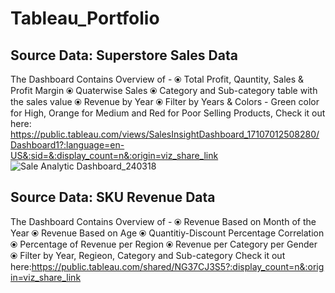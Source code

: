 # Tableau_Portfolio
## Source Data: Superstore Sales Data
The Dashboard Contains Overview of -
⦿ Total Profit, Qauntity, Sales & Profit Margin
⦿ Quaterwise Sales
⦿ Category and Sub-category table with the sales value 
⦿ Revenue by Year
⦿ Filter by Years & Colors - Green color for High, Orange for Medium and Red for Poor Selling Products,
Check it out here: https://public.tableau.com/views/SalesInsightDashboard_17107012508280/Dashboard1?:language=en-US&:sid=&:display_count=n&:origin=viz_share_link 
![Sale Analytic Dashboard_240318](https://github.com/aumya/Tableau_Portfolio/assets/55890070/dace6a9b-3317-4ae7-8696-9457186fc7bb)
## Source Data: SKU Revenue Data
The Dashboard Contains Overview of -
⦿ Revenue Based on Month of the Year
⦿ Revenue Based on Age 
⦿ Quantitiy-Discount Percentage Correlation
⦿ Percentage of Revenue per Region
⦿ Revenue per Category per Gender
⦿ Filter by Year, Regieon, Category and Sub-category
Check it out here:https://public.tableau.com/shared/NG37CJ3S5?:display_count=n&:origin=viz_share_link
